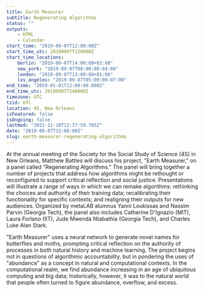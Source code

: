 ```yaml
---
title: Earth Measurer
subtitle: Regenerating Algorithms
status: ""
outputs:
    - HTML
    - Calendar
start_time: "2019-09-07T12:00:00Z"
start_time_utc: 20190907T120000Z
start_time_locations:
    berlin: "2019-09-07T14:00:00+02:00"
    new_york: "2019-09-07T08:00:00-04:00"
    london: "2019-09-07T13:00:00+01:00"
    los_angeles: "2019-09-07T05:00:00-07:00"
end_time: "2019-01-01T12:00:00.000Z"
end_time_utc: 20190907T140000Z
timezone: UTC
tzid: UTC
location: 4S, New Orleans
isFeatured: false
isOngoing: false
lastmod: "2021-11-10T12:37:59.765Z"
date: "2019-09-07T12:00:00Z"
slug: earth-measurer-regenerating-algorithms
---
```

At the annual meeting of the Society for the Social Study of Science (4S) in New Orleans, Matthew Battles will discuss his project, "Earth Measurer," on a panel called "Regenerating Algorithms." The panel will bring together a number of projects that address how algorithms might be rethought or reconfigured to support critical reflection and social justice. Presentations will illustrate a range of ways in which we can remake algorithms: rethinking the choices and authority of their training data; recalibrating their functionality for specific contexts; and realigning their outputs for new audiences. Organized by metaLAB alumnus Yanni Loukissas and Nassim Parvin (Georgia Tech), the panel also includes Catherine D'Ignazio (MIT), Laura Forlano (IIT), Jude Mwenda Ntabathia (Georgia Tech), and Charles Luke Alan Stark.

"Earth Measurer" uses a neural network to generate novel names for butterflies and moths, prompting critical reflection on the authority of processes in both natural history and machine learning. The project begins not in questions of algorithmic accountability, but in pondering the uses of "abundance" as a concept in natural and computational contexts. In the computational realm, we find abundance increasing in an age of ubiquitous computing and big data; historically, however, it was to the natural world that people often turned to figure abundance, overflow, and excess.